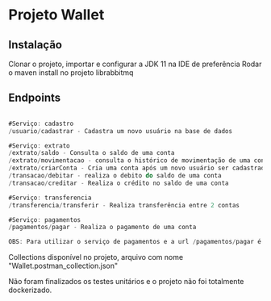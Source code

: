 # Projeto Wallet


## Instalação

Clonar o projeto, importar e configurar a JDK 11 na IDE de preferência
Rodar o maven install no projeto librabbitmq


## Endpoints

```java

#Serviço: cadastro
/usuario/cadastrar - Cadastra um novo usuário na base de dados

#Serviço: extrato
/extrato/saldo - Consulta o saldo de uma conta
/extrato/movimentacao - consulta o histórico de movimentação de uma conta
/extrato/criarConta - Cria uma conta após um novo usuário ser cadastrado
/transacao/debitar - realiza o debito do saldo de uma conta
/transacao/creditar - Realiza o crédito no saldo de uma conta

#Serviço: transferencia
/transferencia/transferir - Realiza transferência entre 2 contas

#Serviço: pagamentos
/pagamentos/pagar - Realiza o pagamento de uma conta

OBS: Para utilizar o serviço de pagamentos e a url /pagamentos/pagar é necessário rodar o comando "docker-compose up" na raiz do projeto, pois a funcionalidade de pagamento foi construida utilizando RabbitMQ


```



Collections disponível no projeto, arquivo com nome "Wallet.postman_collection.json"

Não foram finalizados os testes unitários e o projeto não foi totalmente dockerizado.
